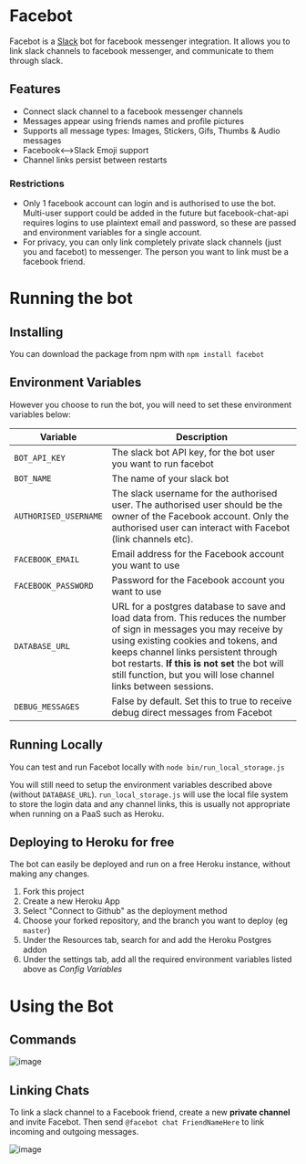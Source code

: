 # Facebot

Facebot is a [Slack](https://slack.com/) bot for facebook messenger integration. It allows you to link slack channels to facebook messenger, and communicate to them through slack.

## Features
- Connect slack channel to a facebook messenger channels
- Messages appear using friends names and profile pictures
- Supports all message types: Images, Stickers, Gifs, Thumbs & Audio messages
- Facebook<-->Slack Emoji support
- Channel links persist between restarts

### Restrictions
- Only 1 facebook account can login and is authorised to use the bot. Multi-user support could be added in the future but facebook-chat-api requires logins to use plaintext email and password, so these are passed and environment variables for a single account.
- For privacy, you can only link completely private slack channels (just you and facebot) to messenger. The person you want to link must be a facebook friend.

# Running the bot

## Installing
You can download the package from npm with
`npm install facebot`

## Environment Variables

However you choose to run the bot, you will need to set these environment variables below:

Variable|Description
----|-----
`BOT_API_KEY`|The slack bot API key, for the bot user you want to run facebot
`BOT_NAME`|The name of your slack bot
`AUTHORISED_USERNAME`|The slack username for the authorised user. The authorised user should be the owner of the Facebook account. Only the authorised user can interact with Facebot (link channels etc).
`FACEBOOK_EMAIL`|Email address for the Facebook account you want to use
`FACEBOOK_PASSWORD`|Password for the Facebook account you want to use
`DATABASE_URL`|URL for a postgres database to save and load data from. This reduces the number of sign in messages you may receive by using existing cookies and tokens, and keeps channel links persistent through bot restarts. **If this is not set** the bot will still function, but you will lose channel links between sessions.
`DEBUG_MESSAGES`|False by default. Set this to true to receive debug direct messages from Facebot 

## Running Locally
You can test and run Facebot locally with `node bin/run_local_storage.js`

You will still need to setup the environment variables described above (without `DATABASE_URL`). `run_local_storage.js` will use the local file system to store the login data and any channel links, this is usually not appropriate when running on a PaaS such as Heroku.

## Deploying to Heroku for free
The bot can easily be deployed and run on a free Heroku instance, without making any changes.

1. Fork this project
2. Create a new Heroku App 
3. Select "Connect to Github" as the deployment method
4. Choose your forked repository, and the branch you want to deploy (eg `master`)
5. Under the Resources tab, search for and add the Heroku Postgres addon
6. Under the settings tab, add all the required environment variables listed above as *Config Variables*

# Using the Bot 

## Commands
![image](https://cloud.githubusercontent.com/assets/492636/12016723/6a48ba6a-ad89-11e5-8dd5-9a734a6f6b76.png)

## Linking Chats
To link a slack channel to a Facebook friend, create a new **private channel** and invite Facebot. Then send `@facebot chat FriendNameHere` to link incoming and outgoing messages.

![image](https://cloud.githubusercontent.com/assets/492636/12016755/efcb3046-ad89-11e5-9837-a8b835b07949.png)

